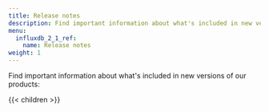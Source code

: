 ```yaml
---
title: Release notes
description: Find important information about what's included in new versions of InfluxData products.
menu:
  influxdb_2_1_ref:
    name: Release notes
weight: 1
---
```


Find important information about what's included in new versions of our products:

{{< children >}}
